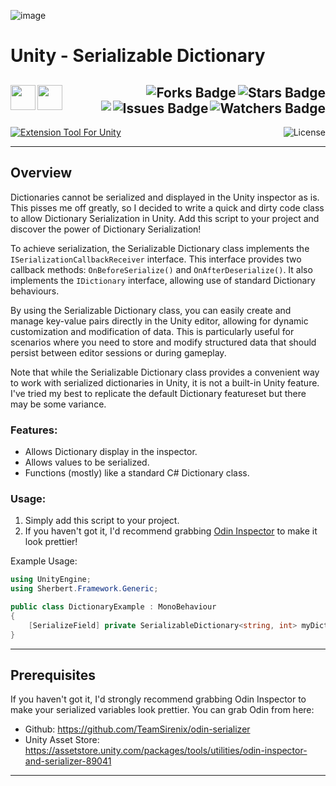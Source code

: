 ![image](https://github.com/JDSherbert/Unity-Serializable-Dictionary/assets/43964243/bf425086-d5ad-47b6-b38c-770e903fbf0e)

# Unity - Serializable Dictionary

<!-- Header Start -->
  <a href = "https://docs.unity.com/"> <img align="left" img height="40" img width="40" src="https://cdn.simpleicons.org/unity/white"> </a> 
  <a href = "https://learn.microsoft.com/en-us/dotnet/csharp"> <img align="left" img height="40" img width="40" src="https://cdn.simpleicons.org/csharp"> </a>
<img align="right" alt="Stars Badge" src="https://img.shields.io/github/stars/jdsherbert/Unity-Serializable-Dictionary?label=%E2%AD%90"/>
<img align="right" alt="Forks Badge" src="https://img.shields.io/github/forks/jdsherbert/Unity-Serializable-Dictionary?label=%F0%9F%8D%B4"/>
<img align="right" alt="Watchers Badge" src="https://img.shields.io/github/watchers/jdsherbert/Unity-Serializable-Dictionary?label=%F0%9F%91%81%EF%B8%8F"/>
<img align="right" alt="Issues Badge" src="https://img.shields.io/github/issues/jdsherbert/Unity-Serializable-Dictionary?label=%E2%9A%A0%EF%B8%8F"/>
<img align="right" src="https://hits.seeyoufarm.com/api/count/incr/badge.svg?url=https%3A%2F%2Fgithub.com%2FJDSherbert%2FUnity-Serializable-Dictionary%2Fhit-counter%2FREADME&count_bg=%2379C83D&title_bg=%23555555&labelColor=0E1128&title=🔍&style=for-the-badge">
  <br></br>
  -----------------------------------------------------------------------
  <a href="https://unity.com/"> 
  <img align="top" alt="Extension Tool For Unity" src="https://img.shields.io/badge/Extension%20Tool%20For%20Unity-FFFFFF?style=for-the-badge&logo=unity&logoColor=black&color=black&labelColor=FFFFFF"> </a>

  <a href="https://choosealicense.com/licenses/mit/"> 
  <img align="right" alt="License" src="https://img.shields.io/badge/License%20:%20MIT-black?style=for-the-badge&logo=mit&logoColor=white&color=black&labelColor=black"> </a>
  
  -----------------------------------------------------------------------

## Overview

Dictionaries cannot be serialized and displayed in the Unity inspector as is. 
This pisses me off greatly, so I decided to write a quick and dirty code class to allow Dictionary Serialization in Unity.
Add this script to your project and discover the power of Dictionary Serialization!

To achieve serialization, the Serializable Dictionary class implements the `ISerializationCallbackReceiver` interface. This interface provides two callback methods: `OnBeforeSerialize()` and `OnAfterDeserialize()`. It also implements the `IDictionary` interface, allowing use of standard Dictionary behaviours.

By using the Serializable Dictionary class, you can easily create and manage key-value pairs directly in the Unity editor, allowing for dynamic customization and modification of data. This is particularly useful for scenarios where you need to store and modify structured data that should persist between editor sessions or during gameplay.

Note that while the Serializable Dictionary class provides a convenient way to work with serialized dictionaries in Unity, it is not a built-in Unity feature. I've tried my best to replicate the default Dictionary featureset but there may be some variance.

### Features:
- Allows Dictionary display in the inspector.
- Allows values to be serialized.
- Functions (mostly) like a standard C# Dictionary class.

### Usage:
1. Simply add this script to your project.
2. If you haven't got it, I'd recommend grabbing [Odin Inspector](https://github.com/TeamSirenix/odin-serializer) to make it look prettier!

Example Usage:

```cs
using UnityEngine;
using Sherbert.Framework.Generic;

public class DictionaryExample : MonoBehaviour
{
    [SerializeField] private SerializableDictionary<string, int> myDictionary = new();
}
```

 -----------------------------------------------------------------------

## Prerequisites
 
If you haven't got it, I'd strongly recommend grabbing Odin Inspector to make your serialized variables look prettier.
You can grab Odin from here:

- Github: https://github.com/TeamSirenix/odin-serializer
- Unity Asset Store: https://assetstore.unity.com/packages/tools/utilities/odin-inspector-and-serializer-89041

 -----------------------------------------------------------------------

